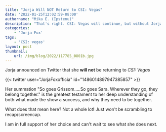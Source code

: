 ```yaml
---
title: "Jorja Will NOT Return to CSI: Vegas"
date: '2022-01-25T12:02:59-08:00'
authorname: "Mika E. (Ipstenu)"
description: "That's right. CSI: Vegas will continue, but without Jorja."
categories:
    - 'Jorja Fox'
tags:
    - 'CSI: vegas'
layout: post
thumbnail:
    url: /img/blog/2022/117785_0801b.jpg
---
```


Jorja announced on Twitter that she **will not** be returning to _CSI: Vegas_

{{< twitter user="JorjaFoxofficia" id="1486014897947385857" >}}

Her summation "So goes Grissom…..So goes Sara. Wherever they go, they belong together." is the greatest testament to her deep understanding of both what made the show a success, and why they need to be together.

What does that mean here? Not a whole lot! Just won't be scrambling to recap/screencap.

I am in full support of her choice and can't wait to see what she does next.
